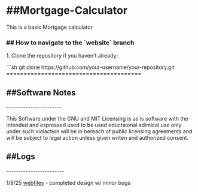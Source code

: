 <h1>##Mortgage-Calculator</h1>
<p>This is a basic Mortgage calculator</p>
<h3>## How to navigate to the `website` branch</h3>

<p>1. Clone the repository if you haven't already:</p>
   ```sh
   git clone https://github.com/your-username/your-repository.git
=======================================
<h2>##Software Notes</h2>
-----------------------
<p>This Software under the GNU and MIT Licensing is as is software with the intended and espressed used to be used eductaional adimical use only under such violaction will be in bereach of public licensing agreements and will be subject to legal action unless given writen and authorized consent.</p>
<h2>##Logs</h2>
------------------------
<p>1/9/25 <a href="https://github.com/rhamseyswork/Mortgage-Calculator/tree/webfiles">webfiles</a> - completed design w/ minor bugs</p>
